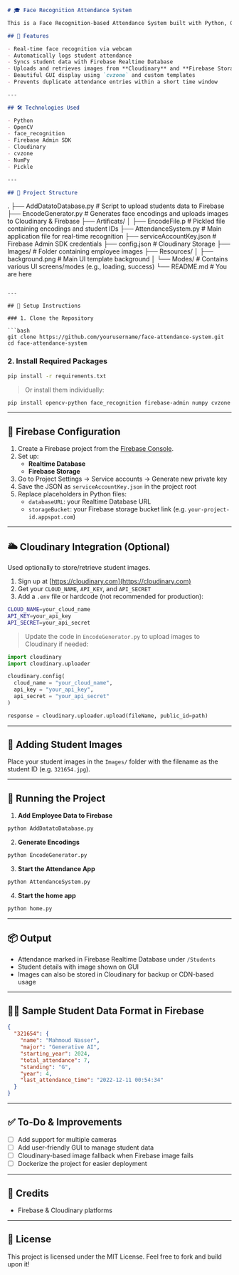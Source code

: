 ```markdown
# 🎓 Face Recognition Attendance System

This is a Face Recognition-based Attendance System built with Python, OpenCV, and `face_recognition`, integrated with Firebase and Cloudinary for real-time database and image storage.

## 🚀 Features

- Real-time face recognition via webcam  
- Automatically logs student attendance  
- Syncs student data with Firebase Realtime Database  
- Uploads and retrieves images from **Cloudinary** and **Firebase Storage**  
- Beautiful GUI display using `cvzone` and custom templates  
- Prevents duplicate attendance entries within a short time window  

---

## 🛠️ Technologies Used

- Python  
- OpenCV  
- face_recognition  
- Firebase Admin SDK  
- Cloudinary  
- cvzone  
- NumPy  
- Pickle  

---

## 📂 Project Structure

```
.
├── AddDatatoDatabase.py         # Script to upload students data to Firebase
├── EncodeGenerator.py           # Generates face encodings and uploads images to Cloudinary & Firebase
├── Artificats/
│   ├── EncodeFile.p             # Pickled file containing encodings and student IDs
├── AttendanceSystem.py          # Main application file for real-time recognition
├── serviceAccountKey.json       # Firebase Admin SDK credentials
├── config.json                  # Cloudinary Storage
├── Images/                      # Folder containing employee images
├── Resources/
│   ├── background.png           # Main UI template background
│   └── Modes/                   # Contains various UI screens/modes (e.g., loading, success)
└── README.md                    # You are here
```

---

## 🔧 Setup Instructions

### 1. Clone the Repository

```bash
git clone https://github.com/yourusername/face-attendance-system.git
cd face-attendance-system
```

### 2. Install Required Packages

```bash
pip install -r requirements.txt
```

> Or install them individually:

```bash
pip install opencv-python face_recognition firebase-admin numpy cvzone cloudinary
```

---

## 🔐 Firebase Configuration

1. Create a Firebase project from the [Firebase Console](https://console.firebase.google.com).
2. Set up:
   - **Realtime Database**
   - **Firebase Storage**
3. Go to Project Settings → Service accounts → Generate new private key  
4. Save the JSON as `serviceAccountKey.json` in the project root  
5. Replace placeholders in Python files:
   - `databaseURL`: your Realtime Database URL  
   - `storageBucket`: your Firebase storage bucket link (e.g. `your-project-id.appspot.com`)  

---

## 🌥️ Cloudinary Integration (Optional)

Used optionally to store/retrieve student images.

1. Sign up at [https://cloudinary.com](https://cloudinary.com)  
2. Get your `CLOUD_NAME`, `API_KEY`, and `API_SECRET`  
3. Add a `.env` file or hardcode (not recommended for production):

```bash
CLOUD_NAME=your_cloud_name
API_KEY=your_api_key
API_SECRET=your_api_secret
```

> Update the code in `EncodeGenerator.py` to upload images to Cloudinary if needed:

```python
import cloudinary
import cloudinary.uploader

cloudinary.config(
  cloud_name = "your_cloud_name",
  api_key = "your_api_key",
  api_secret = "your_api_secret"
)

response = cloudinary.uploader.upload(fileName, public_id=path)
```

---

## 📸 Adding Student Images

Place your student images in the `Images/` folder with the filename as the student ID (e.g. `321654.jpg`).

---

## 🧪 Running the Project

1. **Add Employee Data to Firebase**

```bash
python AddDatatoDatabase.py
```

2. **Generate Encodings**

```bash
python EncodeGenerator.py
```

3. **Start the Attendance App**

```bash
python AttendanceSystem.py
```
4. **Start the home app**

```bash
python home.py
```

---

## 📦 Output

- Attendance marked in Firebase Realtime Database under `/Students`
- Student details with image shown on GUI
- Images can also be stored in Cloudinary for backup or CDN-based usage

---

## 🧑‍🎓 Sample Student Data Format in Firebase

```json
{
  "321654": {
    "name": "Mahmoud Nasser",
    "major": "Generative AI",
    "starting_year": 2024,
    "total_attendance": 7,
    "standing": "G",
    "year": 4,
    "last_attendance_time": "2022-12-11 00:54:34"
  }
}
```

---

## ✅ To-Do & Improvements

- [ ] Add support for multiple cameras  
- [ ] Add user-friendly GUI to manage student data  
- [ ] Cloudinary-based image fallback when Firebase image fails  
- [ ] Dockerize the project for easier deployment  

---

## 🙏 Credits

- Firebase & Cloudinary platforms  

---

## 📄 License

This project is licensed under the MIT License. Feel free to fork and build upon it!
```
